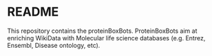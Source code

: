 # README #

This repository contains the proteinBoxBots. ProteinBoxBots aim at enriching WikiData with Molecular life science databases (e.g. Entrez, Ensembl, Disease ontology, etc).
